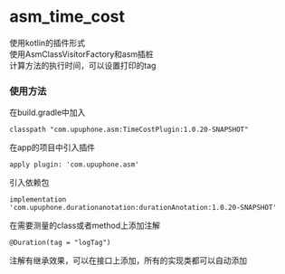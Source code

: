 # asm_time_cost

使用kotlin的插件形式  
使用AsmClassVisitorFactory和asm插桩  
计算方法的执行时间，可以设置打印的tag  
### 使用方法
在build.gradle中加入
```
classpath "com.upuphone.asm:TimeCostPlugin:1.0.20-SNAPSHOT"
```
在app的项目中引入插件
```
apply plugin: 'com.upuphone.asm'
```

引入依赖包
```
implementation 'com.upuphone.durationanotation:durationAnotation:1.0.20-SNAPSHOT'
```

在需要测量的class或者method上添加注解
```
@Duration(tag = "logTag")
```
注解有继承效果，可以在接口上添加，所有的实现类都可以自动添加
